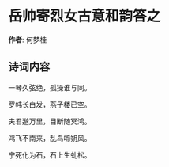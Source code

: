 # 岳帅寄烈女古意和韵答之

**作者**: 何梦桂

## 诗词内容

一琴久弦绝，孤操谁与同。

罗帏长白发，燕子楼已空。

夫君邈万里，目断随冥鸿。

鸿飞不南来，乱鸟啼朔风。

宁死化为石，石上生虬松。

